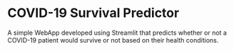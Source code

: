 # COVID-19 Survival Predictor
A simple WebApp developed using Streamlit that predicts whether or not a COVID-19 patient would survive or not based on their health conditions.
